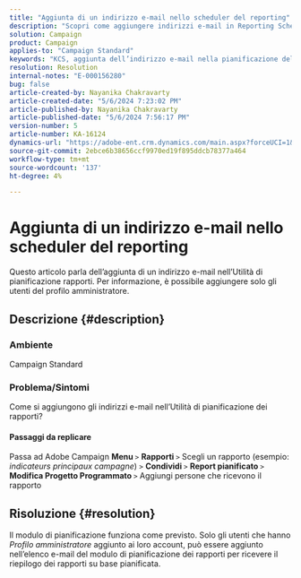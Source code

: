 ```yaml
---
title: "Aggiunta di un indirizzo e-mail nello scheduler del reporting"
description: "Scopri come aggiungere indirizzi e-mail in Reporting Scheduler. È possibile aggiungere solo gli utenti del profilo amministratore."
solution: Campaign
product: Campaign
applies-to: "Campaign Standard"
keywords: "KCS, aggiunta dell’indirizzo e-mail nella pianificazione del reporting"
resolution: Resolution
internal-notes: "E-000156280"
bug: false
article-created-by: Nayanika Chakravarty
article-created-date: "5/6/2024 7:23:02 PM"
article-published-by: Nayanika Chakravarty
article-published-date: "5/6/2024 7:56:17 PM"
version-number: 5
article-number: KA-16124
dynamics-url: "https://adobe-ent.crm.dynamics.com/main.aspx?forceUCI=1&pagetype=entityrecord&etn=knowledgearticle&id=c2c5140b-de0b-ef11-9f8a-6045bd0065b6"
source-git-commit: 2ebce6b38656ccf9970ed19f895ddcb78377a464
workflow-type: tm+mt
source-wordcount: '137'
ht-degree: 4%

---
```


# Aggiunta di un indirizzo e-mail nello scheduler del reporting


Questo articolo parla dell’aggiunta di un indirizzo e-mail nell’Utilità di pianificazione rapporti. Per informazione, è possibile aggiungere solo gli utenti del profilo amministratore.

## Descrizione {#description}


### <b>Ambiente </b>

Campaign Standard

### <b>Problema/Sintomi</b>

Come si aggiungono gli indirizzi e-mail nell’Utilità di pianificazione dei rapporti?

#### Passaggi da replicare

Passa ad Adobe Campaign <b>Menu </b>`>`  <b>Rapporti </b>`>`  Scegli un rapporto (esempio: *indicateurs principaux campagne*) `>`  <b>Condividi </b>`>`  <b>Report pianificato </b>`>`  <b>Modifica Progetto Programmato </b>`>`  Aggiungi persone che ricevono il rapporto


## Risoluzione {#resolution}


Il modulo di pianificazione funziona come previsto. Solo gli utenti che hanno *Profilo amministratore* aggiunto ai loro account, può essere aggiunto nell’elenco e-mail del modulo di pianificazione dei rapporti per ricevere il riepilogo dei rapporti su base pianificata.




